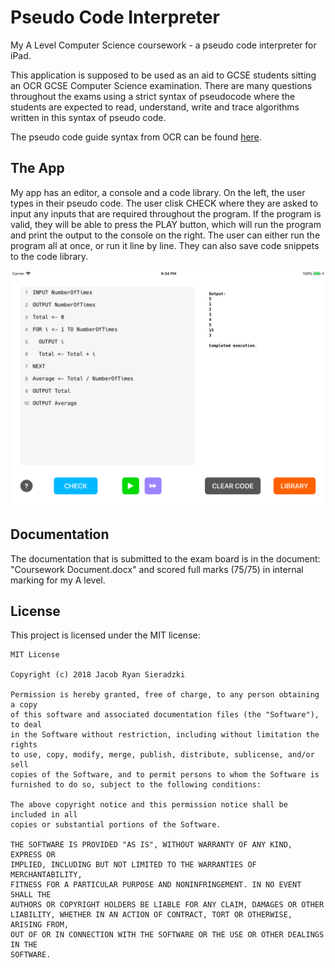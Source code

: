 # Pseudo Code Interpreter
My A Level Computer Science coursework - a pseudo code interpreter for iPad.

This application is supposed to be used as an aid to GCSE students sitting an OCR GCSE Computer Science examination. There are many questions throughout the exams using a strict syntax of pseudocode where the students are expected to read, understand, write and trace algorithms written in this syntax of pseudo code. 

The pseudo code guide syntax from OCR can be found [here](www.ocr.org.uk/Images/202653-pseudocode-guide.pdf).

## The App

My app has an editor, a console and a code library. On the left, the user types in their pseudo code. The user clisk CHECK where they are asked to input any inputs that are required throughout the program. If the program is valid, they will be able to press the PLAY button, which will run the program and print the output to the console on the right. The user can either run the program all at once, or run it line by line. They can also save code snippets to the code library.

![iPad Screenshot](https://github.com/jacobsieradzki/pseudo-code-interpreter/blob/master/images/app-screenshot.png)

## Documentation

The documentation that is submitted to the exam board is in the document: "Coursework Document.docx" and scored full marks (75/75) in internal marking for my A level.

## License

This project is licensed under the MIT license:

```
MIT License

Copyright (c) 2018 Jacob Ryan Sieradzki

Permission is hereby granted, free of charge, to any person obtaining a copy
of this software and associated documentation files (the "Software"), to deal
in the Software without restriction, including without limitation the rights
to use, copy, modify, merge, publish, distribute, sublicense, and/or sell
copies of the Software, and to permit persons to whom the Software is
furnished to do so, subject to the following conditions:

The above copyright notice and this permission notice shall be included in all
copies or substantial portions of the Software.

THE SOFTWARE IS PROVIDED "AS IS", WITHOUT WARRANTY OF ANY KIND, EXPRESS OR
IMPLIED, INCLUDING BUT NOT LIMITED TO THE WARRANTIES OF MERCHANTABILITY,
FITNESS FOR A PARTICULAR PURPOSE AND NONINFRINGEMENT. IN NO EVENT SHALL THE
AUTHORS OR COPYRIGHT HOLDERS BE LIABLE FOR ANY CLAIM, DAMAGES OR OTHER
LIABILITY, WHETHER IN AN ACTION OF CONTRACT, TORT OR OTHERWISE, ARISING FROM,
OUT OF OR IN CONNECTION WITH THE SOFTWARE OR THE USE OR OTHER DEALINGS IN THE
SOFTWARE.
```
